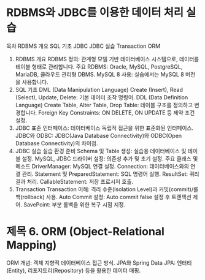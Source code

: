 # RDBMS와 JDBC를 이용한 데이터 처리 실습
목차
RDBMS 개요
SQL 기초
JDBC
JDBC 실습
Transaction
ORM
1. RDBMS 개요
RDBMS 정의: 관계형 모델 기반 데이터베이스 시스템으로, 데이터를 테이블 형태로 관리합니다.
주요 RDBMS: Oracle, MySQL, PostgreSQL, MariaDB, 클라우드 관리형 DBMS.
MySQL 8 사용: 실습에서는 MySQL 8 버전을 사용합니다.
2. SQL 기초
DML (Data Manipulation Language)
Create (Insert), Read (Select), Update, Delete: 기본 데이터 조작 명령어.
DDL (Data Definition Language)
Create Table, Alter Table, Drop Table: 테이블 구조를 정의하고 변경합니다.
Foreign Key Constraints: ON DELETE, ON UPDATE 등 제약 조건 설정.
3. JDBC
표준 인터페이스: 데이터베이스 독립적 접근을 위한 표준화된 인터페이스.
JDBC와 ODBC: JDBC(Java Database Connectivity)와 ODBC(Open Database Connectivity)의 차이점.
4. JDBC 실습
실습 환경 준비
Schema 및 Table 생성: 실습용 데이터베이스 및 테이블 설정.
MySQL, JDBC 드라이버 설정: 의존성 추가 및 초기 설정.
주요 클래스 및 메소드
DriverManager: MySQL 연결 설정.
Connection: 데이터베이스와의 연결 관리.
Statement 및 PreparedStatement: SQL 명령어 실행.
ResultSet: 쿼리 결과 처리.
CallableStatement: 저장 프로시저 호출.
5. Transaction
Transaction 이해: 격리 수준(Isolation Level)과 커밋(commit)/롤백(rollback) 사용.
Auto Commit 설정: Auto commit false 설정 후 트랜잭션 제어.
SavePoint: 부분 롤백을 위한 복구 시점 지정.
# 제목 6. ORM (Object-Relational Mapping)
ORM 개념: 객체 지향적 데이터베이스 접근 방식.
JPA와 Spring Data JPA: 엔터티(Entity), 리포지토리(Repository) 등을 활용한 데이터 매핑.
